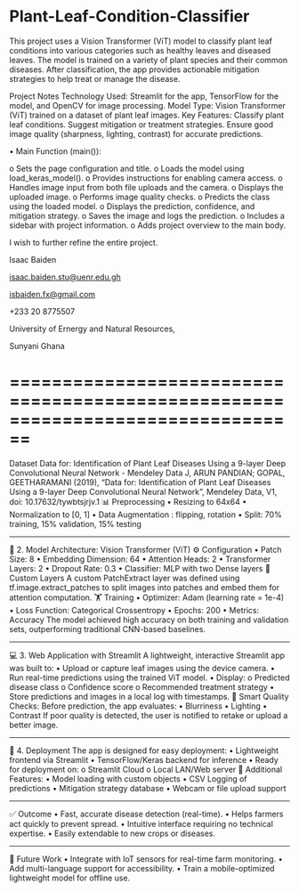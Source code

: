 # Plant-Leaf-Condition-Classifier
This project uses a Vision Transformer (ViT) model to classify plant leaf conditions into various categories such as healthy leaves and diseased leaves. The model is trained on a variety of plant species and their common diseases. After classification, the app provides actionable mitigation strategies to help treat or manage the disease.

Project Notes
Technology Used: Streamlit for the app, TensorFlow for the model, and OpenCV for image processing.
Model Type: Vision Transformer (ViT) trained on a dataset of plant leaf images.
Key Features:
Classify plant leaf conditions.
Suggest mitigation or treatment strategies.
Ensure good image quality (sharpness, lighting, contrast) for accurate predictions.

•	Main Function (main()):

o	Sets the page configuration and title.
o	Loads the model using load_keras_model().
o	Provides instructions for enabling camera access.
o	Handles image input from both file uploads and the camera.
o	Displays the uploaded image.
o	Performs image quality checks.
o	Predicts the class using the loaded model.
o	Displays the prediction, confidence, and mitigation strategy.
o	Saves the image and logs the prediction.
o	Includes a sidebar with project information.
o	Adds project overview to the main body.

I wish to further refine the entire project.

Isaac Baiden

isaac.baiden.stu@uenr.edu.gh

isbaiden.fx@gmail.com

+233 20 8775507

University of Ernergy and Natural Resources, 

Sunyani Ghana

================================================================================
===============================================================================
Dataset  Data for: Identification of Plant Leaf Diseases Using a 9-layer Deep Convolutional Neural Network - Mendeley Data
J, ARUN PANDIAN; GOPAL, GEETHARAMANI (2019), “Data for: Identification of Plant Leaf Diseases Using a 9-layer Deep Convolutional Neural Network”, Mendeley Data, V1, doi: 10.17632/tywbtsjrjv.1
📊 Preprocessing
•	Resizing to 64x64
•	Normalization to [0, 1]
•	Data Augmentation : flipping, rotation
•	Split: 70% training, 15% validation, 15% testing
________________________________________
🧠 2. Model Architecture: Vision Transformer (ViT)
⚙️ Configuration
•	Patch Size: 8
•	Embedding Dimension: 64
•	Attention Heads: 2
•	Transformer Layers: 2
•	Dropout Rate: 0.3
•	Classifier: MLP with two Dense layers
🧩 Custom Layers
A custom PatchExtract layer was defined using tf.image.extract_patches to split images into patches and embed them for attention computation.
🏋️ Training
•	Optimizer: Adam (learning rate = 1e-4)
•	Loss Function: Categorical Crossentropy
•	Epochs: 200
•	Metrics: Accuracy
The model achieved high accuracy on both training and validation sets, outperforming traditional CNN-based baselines.
________________________________________
💻 3. Web Application with Streamlit
A lightweight, interactive Streamlit app was built to:
•	Upload or capture leaf images using the device camera.
•	Run real-time predictions using the trained ViT model.
•	Display:
o	Predicted disease class
o	Confidence score
o	Recommended treatment strategy
•	Store predictions and images in a local log with timestamps.
🧠 Smart Quality Checks:
Before prediction, the app evaluates:
•	Blurriness
•	Lighting
•	Contrast
If poor quality is detected, the user is notified to retake or upload a better image.
________________________________________
🚀 4. Deployment
The app is designed for easy deployment:
•	Lightweight frontend via Streamlit
•	TensorFlow/Keras backend for inference
•	Ready for deployment on:
o	Streamlit Cloud
o	Local LAN/Web server
🔐 Additional Features:
•	Model loading with custom objects
•	CSV Logging of predictions
•	Mitigation strategy database
•	Webcam or file upload support
________________________________________
✅ Outcome
•	Fast, accurate disease detection (real-time).
•	Helps farmers act quickly to prevent spread.
•	Intuitive interface requiring no technical expertise.
•	Easily extendable to new crops or diseases.
________________________________________
🔮 Future Work
•	Integrate with IoT sensors for real-time farm monitoring.
•	Add multi-language support for accessibility.
•	Train a mobile-optimized lightweight model for offline use.


